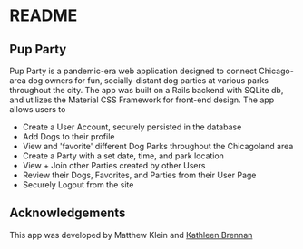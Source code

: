 # README

## Pup Party 

Pup Party is a pandemic-era web application designed to connect Chicago-area dog owners for fun, socially-distant dog parties at various parks throughout the city. The app was built on a Rails backend with SQLite db, and utilizes the Material CSS Framework for front-end design. The app allows users to 

- Create a User Account, securely persisted in the database
- Add Dogs to their profile
- View and 'favorite' different Dog Parks throughout the Chicagoland area
- Create a Party with a set date, time, and park location
- View + Join other Parties created by other Users
- Review their Dogs, Favorites, and Parties from their User Page 
- Securely Logout from the site

## Acknowledgements 

This app was developed by Matthew Klein and [Kathleen Brennan](https://github.com/brennank14)
